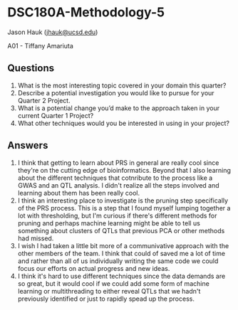 
# DSC180A-Methodology-5

Jason Hauk (jhauk@ucsd.edu)

A01 - Tiffany Amariuta

## Questions

1. What is the most interesting topic covered in your domain this quarter?
2. Describe a potential investigation you would like to pursue for your Quarter 2 Project.
3. What is a potential change you’d make to the approach taken in your current Quarter 1 Project?
4. What other techniques would you be interested in using in your project?

## Answers

1. I think that getting to learn about PRS in general are really cool since they're on the cutting edge of bioinformatics. Beyond that I also learning about the different techniques that cotnribute to the process like a GWAS and an QTL analysis. I didn't realize all the steps involved and learning about them has been really cool.
2. I think an interesting place to investigate is the pruning step specifically of the PRS process. This is a step that I found myself lumping together a lot with thresholding, but I'm curious if there's different methods for pruning and perhaps machine learning might be able to tell us something about clusters of QTLs that previous PCA or other methods had missed.
3. I wish I had taken a little bit more of a communivative approach with the other members of the team. I think that could of saved me a lot of time and rather than all of us individually writing the same code we could focus our efforts on actual progress and new ideas.
4. I think it's hard to use different techniques since the data demands are so great, but it would cool if we could add some form of machine learning or multithreading to either reveal QTLs that we hadn't previously identified or just to rapidly spead up the process.
